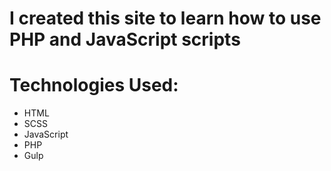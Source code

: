 # I created this site to learn how to use PHP and JavaScript scripts

# Technologies Used:
* HTML
* SCSS
* JavaScript
* PHP
* Gulp
